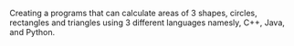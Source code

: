 Creating a programs that can calculate areas of 3 shapes, circles, rectangles and triangles using 3 different languages namesly, C++, Java, and Python.
